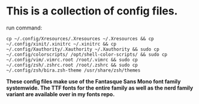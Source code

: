 # This is a collection of config files.

run command:
```
cp ~/.config/Xresources/.Xresources ~/.Xresources && cp ~/.config/xinit/.xinitrc ~/.xinitrc && cp ~/.config/Xauthority/.Xauthority ~/.Xauthority && sudo cp ~/.config/colorscripts/ /opt/shell-color-scripts/ && sudo cp ~/.config/vim/.vimrc.root /root/.vimrc && sudo cp ~/.config/zsh/.zshrc.root /root/.zshrc && sudo cp ~/.config/zsh/bira.zsh-theme /usr/share/zsh/themes
```

<b>These config files make use of the Fantasque Sans Mono font family systemwide. The TTF fonts for the entire family as well as the nerd family variant are available over in my fonts repo.</b>

